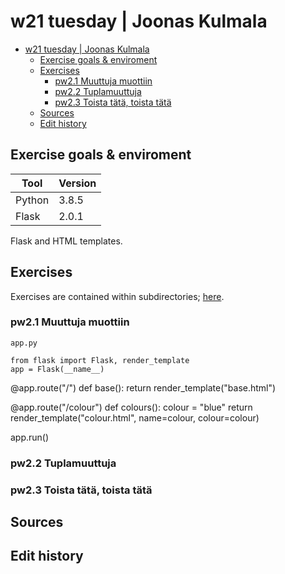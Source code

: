 # w21 tuesday | Joonas Kulmala

- [w21 tuesday | Joonas Kulmala](#w21-tuesday--joonas-kulmala)
  - [Exercise goals & enviroment](#exercise-goals--enviroment)
  - [Exercises](#exercises)
    - [pw2.1 Muuttuja muottiin](#pw21-muuttuja-muottiin)
    - [pw2.2 Tuplamuuttuja](#pw22-tuplamuuttuja)
    - [pw2.3 Toista tätä, toista tätä](#pw23-toista-tätä-toista-tätä)
  - [Sources](#sources)
  - [Edit history](#edit-history)

## Exercise goals & enviroment

| Tool   | Version |
| ------ | ------- |
| Python | 3.8.5   |
| Flask  | 2.0.1   |

Flask and HTML templates.

## Exercises

Exercises are contained within subdirectories; [here](https://github.com/JoonasKulmala/Python-weppipalvelu/tree/main/w21/tuesday/Assignments).

### pw2.1 Muuttuja muottiin

`app.py`

    from flask import Flask, render_template
    app = Flask(__name__)

@app.route("/")
def base():
	return render_template("base.html")

@app.route("/colour")
def colours():
	colour = "blue"
	return render_template("colour.html", name=colour, colour=colour)

app.run()

### pw2.2 Tuplamuuttuja

### pw2.3 Toista tätä, toista tätä

## Sources

## Edit history